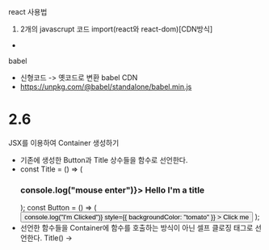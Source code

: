 react 사용법

1. 2개의 javascrupt 코드 import(react와 react-dom)[CDN방식]

- <script src="https://unpkg.com/react@17.0.2/umd/react.production.min.js">
- <script src="https://unpkg.com/react-dom@17.0.2/umd/react-dom.production.min.js">

2. console에서 React를 입력하면 react를 확인할 수 있다.
3. react를 확인했다면 react코드를 사용한다.

react 규칙

- HTML을 페이지에 직접 작성하지 않는다. 대신 javascript를 사용한다.

react는 어플리케이션을 도와주는 라이브러리(엔진)
react-dom은 react element들을 HTML DOM에 넣을 수 있게 하는 라이브러리이다.

React.createElement("생성할element", {속성 ex) id="span"}, "span안에 들어갈 내용");

react 동작 순서

- javascript -> HTML & CSS

# 2.3

여러가지 태그 동시에 render하기

- const container = React.createElement("div", null, [span, btn]);
- ReactDOM.render(container,root);

# 2.5

JSX

- javascript를 확장한 문법
- HTML에서 사용한 문법과 비슷한 문법을 이용해서 react요소를 만든다.
- JSX를 이용하기 위해서는 babel을 사용한 후 script의 타입을 text/babel로 설정해야한다.
- <script type="text/babel"></script>

babel

- 신형코드 -> 옛코드로 변환
  babel CDN
- https://unpkg.com/@babel/standalone/babel.min.js

# 2.6

JSX를 이용하여 Container 생성하기

- 기존에 생성한 Button과 Title 상수들을 함수로 선언한다.
- const Title = () => (
    <h3 id="title" onMouseEnter={() => console.log("mouse enter")}>
      Hello I'm a title
    </h3>
  );
  const Button = () => (
    <button
      id="button"
      onClick={() => console.log("I'm Clicked")}
      style={{ backgroundColor: "tomato" }}
    >
      Click me
    </button>
  );
- 선언한 함수들을 Container에 함수를 호출하는 방식이 아닌 셀프 클로징 태그로 선언한다. Title() -> <Title/> && Button() -> <Button/>
- Container 상수도 함수로 선언 후 render한다.
- const Container = () => (
  <div>
  <Title /><Button />
  </div>
  )
- ReactDOM.render(<container />, root);
  !!!!!
  함수로 선언할 때와 JSX에서 셀프 클로징 태그를 선언할 때 첫 글자는 항상 대문자로 선언한다.(소문자로 선언 시 JSX는 HTML 태그로 인식한다.)

# 3.0

JSX에 변수 할당하기

- let counter=10;
<h3>Total clicks: {counter}<h3>
- Total clicks: 10이 반환된다.

JSX에 함수 할당하기

- function countUp(){
  counter++;
  }
- <button onClick={countUp}>Click me</button>

ReactDOM.render(<Container />, root);

- 카운터를 증가시켜도 초기상태에서 한번만 렌더했기에 카운터의 값은 0이다. 즉, 값이 갱신되지 않는 문제가 발생한다.
- counter값을 갱신시키고, 그 후 Container를 다시 한번 렌더한다.
- function countUp(){
  counter++;
  ReactDOM.render(<Container />, root);
  }
  -React.js는 UI에서 바뀐부분(counter)만 업데이트 해준다.
- 기존의 javascript는 태그까지 업데이트(재선언)한다.

# 3.1

React에서 어플리케이션을 다룰 때 변수를 저장하는 방법

- ReactDOM이 렌더하는 태그(App or Container)의 return문 전에 useStatus를 사용한다.
- function App(){
  const data = React.useState(0)
  return ...
  }
- data 즉, React.useState()는 2가지 요소를 지니고 있는 배열을 반환하는데[data, function] data는 할당받은 값이다.(data는 초기값을 가질 수 있다.) function은 data를 바꿀 떄 사용하는 함수이다.

javascript에서 배열의 요소를 꺼내는 방법

- const food = ["tomato","potato"]
- const [myFavFood, mySecondFavFood] = food;
- 이렇게 사용하면 myFavFood에는 tomato가 할당되고, mySecondFavFood에는 potato가 할당된다.

#

React.useState()가 반환하는 배열의 2가지 요소를 아래와 같이 꺼내 사용한다.

- const[counter, modifier] = React.useState();
- React.useState()는 ["data", function]을 반환하는데 이렇게 사용하면 counter에는 "data"가 할당되고 modifier에는 function이 할당된다.
- const[counter, modifier] = React.useState(0);
- 위 문장에서 counter에는 초깃값인 0이 할당되고 modifier에는 data를 바꿀 때 사용하는 function이 할당된다. 즉, counter = 0이고 modifier=function이 할당된다.
- modifier함수는 값을 하나 할당받을 수 있다. modifier함수에 어떤 값을 부여하든 modifier함수는 그 값으로 업데이트하고 리렌더링 한다.
- const [counter, modifier] = React.useState(0);
- const onClick = () => {
  modifier(4444);
  }
- counter를 출력할 때 클릭 이벤트를 발생시키면 0에서 4444로 업데이트된다.
- 즉, React.useState 함수는 counter같은 데이터를 숫자형 데이터로 건네주고, 그 데이터 값을 바꿀 함수(modifier)도 함께 준다. 그리고 그 함수(modifier)를 이용하여 데이터를 바꿧을 때 데이터의 값이 바뀌고 컴포넌트도 동시에 리렌더링 된다.
- 위 코드에서는 [counter, modifier]로 설정했지만 관습적으로 [counter, setCounter]로 사용한다.

# 3.4

modifyFunction(setCoutner)에는 함수를 할당할 수 있다.

- setCounter(current => current +1);
- setCounter에 현재의 값을 할당하는 방법보다 함수를 할당하여 현재의 값을 변경하는 방법이 안전하다.(함수의 argument가 현재 값 확실히 현재값이라는걸 보장 가능)
- 즉, 현재 state(현재값)을 기반으로 계산을 하려면 함수를 이용해야한다. modifyFunction에 함수를 할당하면 함수의 argument는 현재값이라는걸 보장할 수 있다.( const [counter, setCoutner] = React.useState(0)에서 setCounter((current) => current + 1) 이라고 한다면 current에는 현재값인 coutner가 들어간다.)

# 3.5

현재 사용중인 react는 production버전이다.

- <script src="https://unpkg.com/react@17.0.2/umd/react.production.min.js"></script>
    <script src="https://unpkg.com/react-dom@17.0.2/umd/react-dom.production.min.js"></script>
  production 버전을 development 버전으로 변셩하면 html의 예약어 사용이 불가능하다.
- <script src="https://unpkg.com/react@17.0.2/umd/react.development.min.js"></script>
<script src="https://unpkg.com/react-dom@17.0.2/umd/react-dom.development.min.js"></script>

html 예약어 사용 불가

- <label for="minutes" class="hi">Minutes </label>
  <input id="minutes" placeholder="Minutes" type="number" />
  <label for="hours">Minutes </label>
  <input id="hours" placeholder="Hours" type="number" />
  아래와 같이 변경해서 사용해야 한다.
- <label htmlFor="minutes" className="hi">Minutes </label>
  <input id="minutes" placeholder="Minutes" type="number" />
  <label htmlFor="hours">Minutes </label>
  <input id="hours" placeholder="Hours" type="number" />

onChnage Event

- 새로운 값을 입력할 때 마다 value를 업데이트 시킨다.
- <input value={minutes} id="minutes" placeholder="Minutes" type="number"
  onChange={}>

# 4.0

JSX Props

- 개발자가 만들고 사용하는 모든 컴포넌트들은 argument를 받는다.
  즉,
- const Btn = (props) => {}
- <Btn dev="kamja">
- 이러한 코드가 있다고 가정하면 Btn의 argumentㅇ니 props에는 {dev:"kamja"}가 들어간다.
- 즉, {props.dev}를 사용하면 dev의 값인 kamja가 출력된다.
